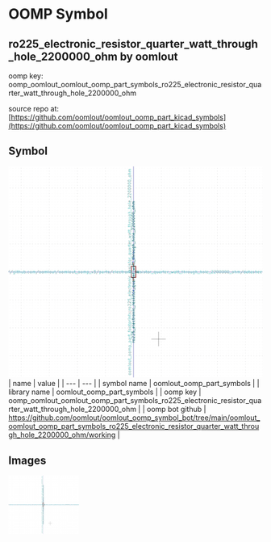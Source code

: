 # OOMP Symbol  
## ro225_electronic_resistor_quarter_watt_through_hole_2200000_ohm  by oomlout  
  
oomp key: oomp_oomlout_oomlout_oomp_part_symbols_ro225_electronic_resistor_quarter_watt_through_hole_2200000_ohm  
  
source repo at: [https://github.com/oomlout/oomlout_oomp_part_kicad_symbols](https://github.com/oomlout/oomlout_oomp_part_kicad_symbols)  
## Symbol  
  
[![working.png](working_600.png)](working.png)  
| name | value | 
| --- | --- | 
| symbol name | oomlout_oomp_part_symbols | 
| library name | oomlout_oomp_part_symbols | 
| oomp key | oomp_oomlout_oomlout_oomp_part_symbols_ro225_electronic_resistor_quarter_watt_through_hole_2200000_ohm | 
| oomp bot github | https://github.com/oomlout/oomlout_oomp_symbol_bot/tree/main/oomlout_oomlout_oomp_part_symbols_ro225_electronic_resistor_quarter_watt_through_hole_2200000_ohm/working | 
## Images  
  
[![working.png](working_140.png)](working.png)  

